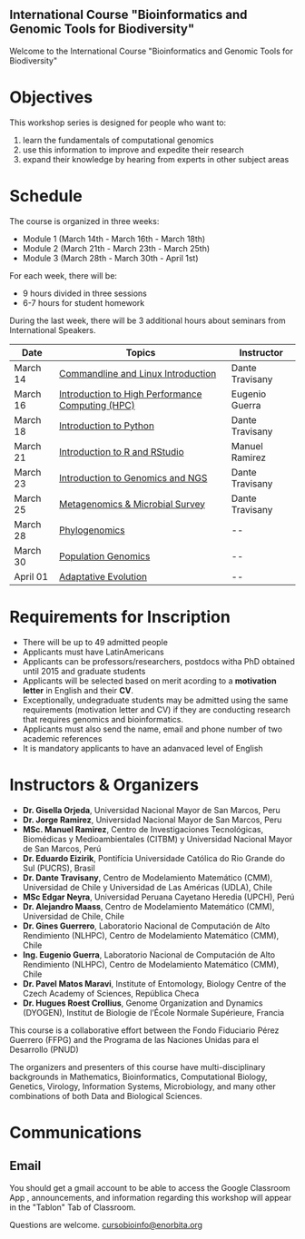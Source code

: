 ## International Course "Bioinformatics and Genomic Tools for Biodiversity"

Welcome to the International Course "Bioinformatics and Genomic Tools for Biodiversity"

# Objectives

This workshop series is designed for people who want to:
1) learn the fundamentals of computational genomics
2) use this information to improve and expedite their research
3) expand their knowledge by hearing from experts in other subject areas

# Schedule

The course is organized in three weeks:
* Module 1 (March 14th - March 16th - March 18th)
* Module 2 (March 21th - March 23th - March 25th)
* Module 3 (March 28th - March 30th - April 1st)

For each week, there will be:
* 9 hours divided in three sessions
* 6-7 hours for student homework

During the last week, there will be 3 additional hours about seminars from International Speakers.

|Date|Topics|Instructor|
|----|--------|------------|
| March 14 | [Commandline and Linux Introduction](https://github.com/cursobioinfo/BioinformaticsCourse/blob/main/Lectures/Section1) | Dante Travisany| 
| March 16 | [Introduction to High Performance Computing (HPC)](https://github.com/genome/bfx-workshop/tree/master/lectures/Section2) | Eugenio Guerra|
| March 18 | [Introduction to Python](https://github.com/genome/bfx-workshop/tree/master/lectures/Section3) |Dante Travisany| 
| March 21 | [Introduction to R and RStudio](https://github.com/genome/bfx-workshop/tree/master/lectures/Section4) | Manuel Ramirez |
| March 23 | [Introduction to Genomics and NGS](https://github.com/genome/bfx-workshop/tree/master/lectures/Section5) | Dante Travisany|
| March 25 | [Metagenomics & Microbial Survey](https://github.com/genome/bfx-workshop/tree/master/lectures/Section6) | Dante Travisany |
| March 28 | [Phylogenomics](https://github.com/genome/bfx-workshop/tree/master/lectures/Section7) | -- |
| March 30 | [Population Genomics](https://github.com/genome/bfx-workshop/tree/master/lectures/Section8) | -- |
| April 01 | [Adaptative Evolution](https://github.com/genome/bfx-workshop/tree/master/lectures/Section9) | -- |


# Requirements for Inscription

* There will be up to 49 admitted people
* Applicants must have LatinAmericans 
* Applicants can be professors/researchers, postdocs witha PhD obtained until 2015 and graduate students
* Applicants will be selected based on merit acording to a **motivation letter** in English and their **CV**.
* Exceptionally, undegraduate students may be admitted using the same requirements (motivation letter and CV) if they are conducting research that requires genomics and bioinformatics.
* Applicants must also send the name, email and phone number of two academic references
* It is mandatory applicants to have an adanvaced level of English


# Instructors & Organizers

* **Dr. Gisella Orjeda**, Universidad Nacional Mayor de San Marcos, Peru
* **Dr. Jorge Ramirez**, Universidad Nacional Mayor de San Marcos, Peru
* **MSc. Manuel Ramirez**, Centro de Investigaciones Tecnológicas, Biomédicas y Medioambientales (CITBM) y Universidad Nacional Mayor de San Marcos, Perú
* **Dr. Eduardo Eizirik**, Pontifícia Universidade Católica do Rio Grande do Sul (PUCRS), Brasil
* **Dr. Dante Travisany**, Centro de Modelamiento Matemático (CMM), Universidad de Chile y Universidad de Las Américas (UDLA), Chile
* **MSc Edgar Neyra**, Universidad Peruana Cayetano Heredia (UPCH), Perú
* **Dr. Alejandro Maass**, Centro de Modelamiento Matemático (CMM), Universidad de Chile, Chile
* **Dr. Gines Guerrero**, Laboratorio Nacional de Computación de Alto Rendimiento (NLHPC), Centro de Modelamiento Matemático (CMM), Chile
* **Ing. Eugenio Guerra**, Laboratorio Nacional de Computación de Alto Rendimiento (NLHPC), Centro de Modelamiento Matemático (CMM), Chile
* **Dr. Pavel Matos Maravi**, Institute of Entomology, Biology Centre of the Czech Academy of Sciences, República Checa
* **Dr. Hugues Roest Crollius**, Genome Organization and Dynamics (DYOGEN), Institut de Biologie de l’École Normale Supérieure, Francia

This course is a collaborative effort between the Fondo Fiduciario Pérez Guerrero (FFPG) and the Programa de las Naciones Unidas para el Desarrollo (PNUD)

The organizers and presenters of this course have multi-disciplinary backgrounds in Mathematics, Bioinformatics, Computational Biology, Genetics, Virology, Information Systems, Microbiology, and many other combinations of both Data and Biological Sciences.


# Communications

## Email
You should get a gmail account to be able to access the Google Classroom App , announcements, and information regarding this workshop will appear in the "Tablon" Tab of Classroom. 

Questions are welcome. 
cursobioinfo@enorbita.org

